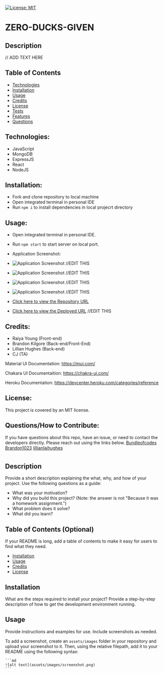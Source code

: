 [![License: MIT](https://img.shields.io/badge/License-MIT-yellow.svg)](https://opensource.org/licenses/MIT)

# ZERO-DUCKS-GIVEN

## Description

// ADD TEXT HERE



## Table of Contents

- [Technologies](#technologies)
- [Installation](#installation)
- [Usage](#usage)
- [Credits](credits)
- [License](#license)
- [Tests](#tests)
- [Features](#features)
- [Questions](#questions)

## Technologies:
- JavaScript
- MongoDB
- ExpressJS
- React
- NodeJS

## Installation:
- Fork and clone repository to local machine
- Open integrated terminal in personal IDE
- Run `npm i` to install dependencies in local projecrt directory

## Usage:

- Open integrated terminal in personal IDE.
- Run `npm start` to start server on local port.

- Application Screenshot:

- ![Application Screenshot]() //EDIT THIS
- ![Application Screenshot]() //EDIT THIS
- ![Application Screenshot]() //EDIT THIS
- ![Application Screenshot]() //EDIT THIS



- [Click here to view the Repository URL](https://github.com/Brandonk1023/ZERO-DUCKS-GIVEN)
- [Click here to view the Deployed URL]() //EDIT THIS

## Credits:

- Raiya Young (Front-end)
- Brandon Kilgore (Back-end/Front-End)
- Lillian Hughes (Back-end)
- CJ (TA)

Material UI Documentation:
https://mui.com/

Chakara UI Documentaition:
https://chakra-ui.com/

Heroku Documentation:
https://devcenter.heroku.com/categories/reference



## License:
This project is covered by an MIT license.

## Questions/How to Contribute:

If you have questions about this repo, have an issue, or  need to contact the developers directly. Please reach out using the links below. [Bundleofcodes](https://github.com/bundleofcodes)
[Brandon1023](https://github.com/brandon1023)
[lillianlaihughes](https://github.com/lillianlaihughes)

# <Your-Project-Title>

## Description

Provide a short description explaining the what, why, and how of your project. Use the following questions as a guide:

- What was your motivation?
- Why did you build this project? (Note: the answer is not "Because it was a homework assignment.")
- What problem does it solve?
- What did you learn?

## Table of Contents (Optional)

If your README is long, add a table of contents to make it easy for users to find what they need.

- [Installation](#installation)
- [Usage](#usage)
- [Credits](#credits)
- [License](#license)

## Installation

What are the steps required to install your project? Provide a step-by-step description of how to get the development environment running.

## Usage

Provide instructions and examples for use. Include screenshots as needed.

To add a screenshot, create an `assets/images` folder in your repository and upload your screenshot to it. Then, using the relative filepath, add it to your README using the following syntax:

    ```md
    ![alt text](assets/images/screenshot.png)
    ```

